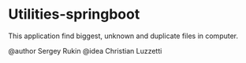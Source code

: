 # Utilities-springboot

This application find biggest, unknown and duplicate files in computer.

@author Sergey Rukin
@idea Christian Luzzetti
